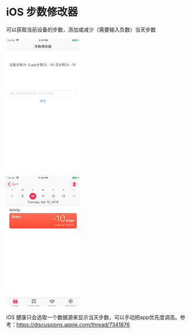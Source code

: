 # iOS 步数修改器

可以获取当前设备的步数，添加或减少（需要输入负数）当天步数

![](./images/17.41.5.png)

![](./images/17.40.5.png)

iOS 健康只会选取一个数据源来显示当天步数，可以手动把app优先度调高。参考：<https://discussions.apple.com/thread/7341876>


